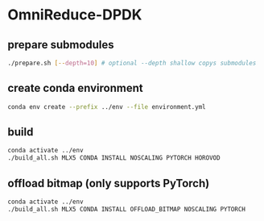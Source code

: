 # OmniReduce-DPDK

## prepare submodules
```bash
./prepare.sh [--depth=10] # optional --depth shallow copys submodules
```

## create conda environment
```bash
conda env create --prefix ../env --file environment.yml
```

## build
```bash
conda activate ../env
./build_all.sh MLX5 CONDA INSTALL NOSCALING PYTORCH HOROVOD
```

## offload bitmap (only supports PyTorch)
```bash
conda activate ../env
./build_all.sh MLX5 CONDA INSTALL OFFLOAD_BITMAP NOSCALING PYTORCH
```
